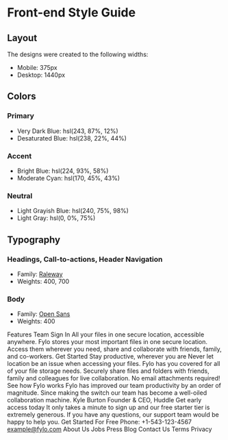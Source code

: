 # Front-end Style Guide

## Layout

The designs were created to the following widths:

- Mobile: 375px
- Desktop: 1440px

## Colors

### Primary

- Very Dark Blue: hsl(243, 87%, 12%)
- Desaturated Blue: hsl(238, 22%, 44%)

### Accent

- Bright Blue: hsl(224, 93%, 58%)
- Moderate Cyan: hsl(170, 45%, 43%)

### Neutral

- Light Grayish Blue: hsl(240, 75%, 98%)
- Light Gray: hsl(0, 0%, 75%)

## Typography

### Headings, Call-to-actions, Header Navigation

- Family: [Raleway](https://fonts.google.com/specimen/Raleway)
- Weights: 400, 700

### Body

- Family: [Open Sans](https://fonts.google.com/specimen/Open+Sans)
- Weights: 400

Features Team Sign In All your files in one secure location, accessible
    anywhere. Fylo stores your most important files in one secure location.
    Access them wherever you need, share and collaborate with friends, family,
    and co-workers. Get Started Stay productive, wherever you are Never let
    location be an issue when accessing your files. Fylo has you covered for all
    of your file storage needs. Securely share files and folders with friends,
    family and colleagues for live collaboration. No email attachments required!
    See how Fylo works Fylo has improved our team productivity by an order of
    magnitude. Since making the switch our team has become a well-oiled
    collaboration machine. Kyle Burton Founder & CEO, Huddle Get early access
    today It only takes a minute to sign up and our free starter tier is
    extremely generous. If you have any questions, our support team would be
    happy to help you. Get Started For Free Phone: +1-543-123-4567
    example@fylo.com About Us Jobs Press Blog Contact Us Terms Privacy
<!-- 
    <footer>
      <p class="attribution">
        Challenge by
        <a href="https://www.frontendmentor.io?ref=challenge" target="_blank"
          >Frontend Mentor</a
        >. Coded by <a href="#">Your Name Here</a>.
      </p>
    </footer> -->